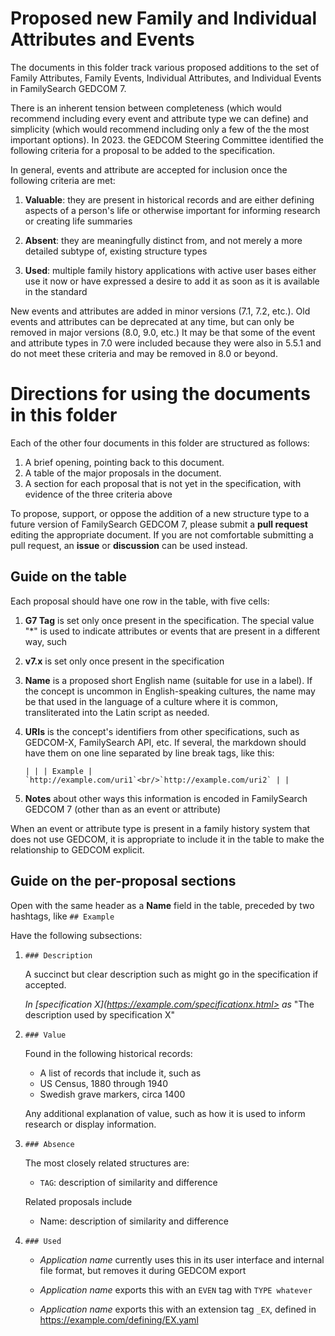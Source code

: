 # Proposed new Family and Individual Attributes and Events

The documents in this folder track various proposed additions to the set of Family Attributes, Family Events, Individual Attributes, and Individual Events in FamilySearch GEDCOM 7.

There is an inherent tension between completeness (which would recommend including every event and attribute type we can define) and simplicity (which would recommend including only a few of the the most important options). In 2023. the GEDCOM Steering Committee identified the following criteria for a proposal to be added to the specification.

In general, events and attribute are accepted for inclusion once the following criteria are met:

1. **Valuable**: they are present in historical records and are either defining aspects of a person's life or otherwise important for informing research or creating life summaries

2. **Absent**: they are meaningfully distinct from, and not merely a more detailed subtype of, existing structure types

3. **Used**: multiple family history applications with active user bases either use it now or have expressed a desire to add it as soon as it is available in the standard

New events and attributes are added in minor versions (7.1, 7.2, etc.).
Old events and attributes can be deprecated at any time, but can only be removed in major versions (8.0, 9.0, etc.)
It may be that some of the event and attribute types in 7.0 were included because they were also in 5.5.1 and do not meet these criteria and may be removed in 8.0 or beyond.

# Directions for using the documents in this folder

Each of the other four documents in this folder are structured as follows:

1. A brief opening, pointing back to this document.
2. A table of the major proposals in the document.
3. A section for each proposal that is not yet in the specification, with evidence of the three criteria above

To propose, support, or oppose the addition of a new structure type to a future version of FamilySearch GEDCOM 7, please submit a **pull request** editing the appropriate document. If you are not comfortable submitting a pull request, an **issue** or **discussion** can be used instead.

## Guide on the table

Each proposal should have one row in the table, with five cells:

1. **G7 Tag** is set only once present in the specification. The special value "\*" is used to indicate attributes or events that are present in a different way, such 

2. **v7.x** is set only once present in the specification

3. **Name** is a proposed short English name (suitable for use in a label). If the concept is uncommon in English-speaking cultures, the name may be that used in the language of a culture where it is common, transliterated into the Latin script as needed.

4. **URIs** is the concept's identifiers from other specifications, such as GEDCOM-X, FamilySearch API, etc. If several, the markdown should have them on one line separated by line break tags, like this:

    ````
    | | | Example | `http://example.com/uri1`<br/>`http://example.com/uri2` | |
    ````

5. **Notes** about other ways this information is encoded in FamilySearch GEDCOM 7 (other than as an event or attribute)

When an event or attribute type is present in a family history system that does not use GEDCOM, it is appropriate to include it in the table to make the relationship to GEDCOM explicit.

## Guide on the per-proposal sections

Open with the same header as a **Name** field in the table, preceded by two hashtags, like `## Example`

Have the following subsections:

1. `### Description`

    A succinct but clear description such as might go in the specification if accepted.
    
    *In [specification X](https://example.com/specificationx.html> as* "The description used by specification X"

2. `### Value`

    Found in the following historical records:
    
    - A list of records that include it, such as
    - US Census, 1880 through 1940
    - Swedish grave markers, circa 1400
    
    Any additional explanation of value, such as how it is used to inform research or display information.
    
3. `### Absence`

    The most closely related structures are:
    
    - `TAG`: description of similarity and difference
    
    Related proposals include

    - Name: description of similarity and difference

4. `### Used`

    - *Application name* currently uses this in its user interface and internal file format, but removes it during GEDCOM export
    
    - *Application name* exports this with an `EVEN` tag with `TYPE whatever`

    - *Application name* exports this with an extension tag `_EX`, defined in <https://example.com/defining/EX.yaml>

